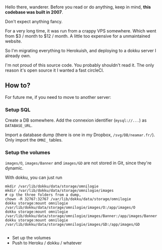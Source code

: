 Hello there, wanderer.
Before you read or do anything, keep in mind, **this codebase was built in 2007**.

Don't expect anything fancy.

For a very long time, it was run from a crappy VPS somewhere. Which went from $3 / month to $12 / month. A little too expensive for a unmaintained website.

So I'm migrating everything to Herokuish, and deploying to a dokku server I already own.

I'm not proud of this source code. You probably shouldn't read it.
The only reason it's open source it I wanted a fast circleCI.

## How to?

For future me, if you need to move to another server:

### Setup SQL
Create a DB somewhere.
Add the connexion identifier (`mysql://...`) as `DATABASE_URL`.

Import a database dump (there is one in my Dropbox, `/svg/DB/neamar.fr/`). Only import the `OMNI_` tables.

### Setup the volumes
`images/O`, `images/Banner` and `images/GD` are not stored in Git, since they're dynamic.

With dokku, you can just run

```
mkdir /var/lib/dokku/data/storage/omnilogie
mkdir /var/lib/dokku/data/storage/omnilogie/images
# cp the three folders from a dump,
chown -R 32767:32767 /var/lib/dokku/data/storage/omnilogie
dokku storage:mount omnilogie /var/lib/dokku/data/storage/omnilogie/images/O:/app/images/O
dokku storage:mount omnilogie /var/lib/dokku/data/storage/omnilogie/images/Banner:/app/images/Banner
dokku storage:mount omnilogie /var/lib/dokku/data/storage/omnilogie/images/GD:/app/images/GD


```
* Set up the volumes
* Push to Heroku / dokku / whatever
